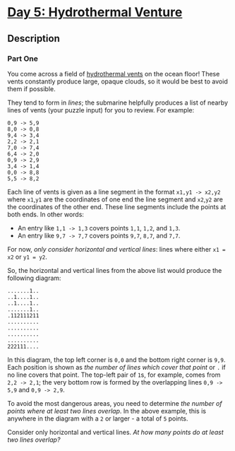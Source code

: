 # [Day 5: Hydrothermal Venture](https://adventofcode.com/2021/day/5)

## Description

### Part One

You come across a field of [hydrothermal vents](https://en.wikipedia.org/wiki/Hydrothermal_vent) on the ocean floor! These vents constantly produce large, opaque clouds, so it would be best to avoid them if possible.

They tend to form in _lines_; the submarine helpfully produces a list of nearby <span title="Maybe they're Bresenham vents.">lines of vents</span> (your puzzle input) for you to review. For example:

    0,9 -> 5,9
    8,0 -> 0,8
    9,4 -> 3,4
    2,2 -> 2,1
    7,0 -> 7,4
    6,4 -> 2,0
    0,9 -> 2,9
    3,4 -> 1,4
    0,0 -> 8,8
    5,5 -> 8,2
    

Each line of vents is given as a line segment in the format `x1,y1 -> x2,y2` where `x1`,`y1` are the coordinates of one end the line segment and `x2`,`y2` are the coordinates of the other end. These line segments include the points at both ends. In other words:

*   An entry like `1,1 -> 1,3` covers points `1,1`, `1,2`, and `1,3`.
*   An entry like `9,7 -> 7,7` covers points `9,7`, `8,7`, and `7,7`.

For now, _only consider horizontal and vertical lines_: lines where either `x1 = x2` or `y1 = y2`.

So, the horizontal and vertical lines from the above list would produce the following diagram:

    .......1..
    ..1....1..
    ..1....1..
    .......1..
    .112111211
    ..........
    ..........
    ..........
    ..........
    222111....
    

In this diagram, the top left corner is `0,0` and the bottom right corner is `9,9`. Each position is shown as _the number of lines which cover that point_ or `.` if no line covers that point. The top-left pair of `1`s, for example, comes from `2,2 -> 2,1`; the very bottom row is formed by the overlapping lines `0,9 -> 5,9` and `0,9 -> 2,9`.

To avoid the most dangerous areas, you need to determine _the number of points where at least two lines overlap_. In the above example, this is anywhere in the diagram with a `2` or larger - a total of `5` points.

Consider only horizontal and vertical lines. _At how many points do at least two lines overlap?_

